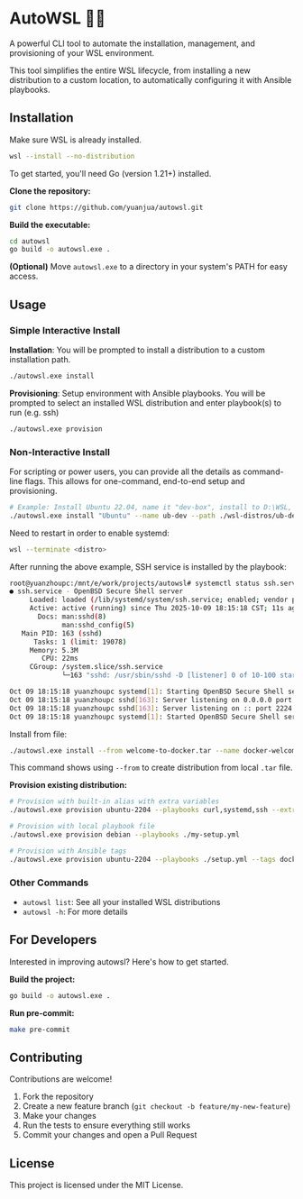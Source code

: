 # AutoWSL 🐧✨

A powerful CLI tool to automate the installation, management, and provisioning of your WSL environment.

This tool simplifies the entire WSL lifecycle, from installing a new distribution to a custom location, to automatically configuring it with Ansible playbooks.

## Installation

Make sure WSL is already installed.
```bash
wsl --install --no-distribution
```

To get started, you'll need Go (version 1.21+) installed.

**Clone the repository:**

```bash
git clone https://github.com/yuanjua/autowsl.git
```

**Build the executable:**

```bash
cd autowsl
go build -o autowsl.exe .
```

**(Optional)** Move `autowsl.exe` to a directory in your system's PATH for easy access.

## Usage

### Simple Interactive Install

**Installation**: You will be prompted to install a distribution to a custom installation path.

```bash
./autowsl.exe install
```

**Provisioning**: Setup environment with Ansible playbooks. You will be prompted to select an installed WSL distribution and enter playbook(s) to run (e.g. ssh)

```bash
./autowsl.exe provision
```

### Non-Interactive Install

For scripting or power users, you can provide all the details as command-line flags. This allows for one-command, end-to-end setup and provisioning. 

```bash
# Example: Install Ubuntu 22.04, name it "dev-box", install to D:\WSL, and run the selected playbooks
./autowsl.exe install "Ubuntu" --name ub-dev --path ./wsl-distros/ub-dev --playbooks systemd,ssh --extra-vars ssh_port=2224
```

Need to restart in order to enable systemd:
```bash
wsl --terminate <distro>
```

After running the above example, SSH service is installed by the playbook:

```bash
root@yuanzhoupc:/mnt/e/work/projects/autowsl# systemctl status ssh.service 
● ssh.service - OpenBSD Secure Shell server
     Loaded: loaded (/lib/systemd/system/ssh.service; enabled; vendor preset: enabled)
     Active: active (running) since Thu 2025-10-09 18:15:18 CST; 11s ago
       Docs: man:sshd(8)
             man:sshd_config(5)
   Main PID: 163 (sshd)
      Tasks: 1 (limit: 19078)
     Memory: 5.3M
        CPU: 22ms
     CGroup: /system.slice/ssh.service
             └─163 "sshd: /usr/sbin/sshd -D [listener] 0 of 10-100 startups"

Oct 09 18:15:18 yuanzhoupc systemd[1]: Starting OpenBSD Secure Shell server...
Oct 09 18:15:18 yuanzhoupc sshd[163]: Server listening on 0.0.0.0 port 2224.
Oct 09 18:15:18 yuanzhoupc sshd[163]: Server listening on :: port 2224.
Oct 09 18:15:18 yuanzhoupc systemd[1]: Started OpenBSD Secure Shell server.
```

Install from file:

```bash
./autowsl.exe install --from welcome-to-docker.tar --name docker-welcome --path ./wsl-distros/docker-test
```
This command shows using `--from` to create distribution from local `.tar` file.

**Provision existing distribution:**

```bash
# Provision with built-in alias with extra variables
./autowsl.exe provision ubuntu-2204 --playbooks curl,systemd,ssh --extra-vars ssh_port=2224

# Provision with local playbook file
./autowsl.exe provision debian --playbooks ./my-setup.yml

# Provision with Ansible tags
./autowsl.exe provision ubuntu-2204 --playbooks ./setup.yml --tags docker,nodejs
```

### Other Commands

- `autowsl list`: See all your installed WSL distributions
- `autowsl -h`: For more details

## For Developers

Interested in improving autowsl? Here's how to get started.

**Build the project:**

```bash
go build -o autowsl.exe .
```

**Run pre-commit:**

```bash
make pre-commit
```

## Contributing

Contributions are welcome!

1. Fork the repository
2. Create a new feature branch (`git checkout -b feature/my-new-feature`)
3. Make your changes
4. Run the tests to ensure everything still works
5. Commit your changes and open a Pull Request

## License

This project is licensed under the MIT License.
